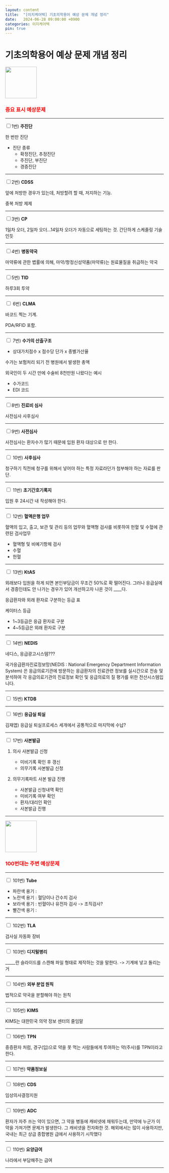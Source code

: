 ```yaml
---
layout: content
title:  "[이지케어텍] 기초의학용어 예상 문제 개념 정리"
date:   2024-06-28 09:00:00 +0900
categories: 이지케어텍
pin: true
---
```




# 기초의학용어 예상 문제 개념 정리

<img src="https://cdn.docdocdoc.co.kr/news/photo/201704/1041561_1103088_3328.jpg" style="height:100px">
<h3 style="color:red">중요 표시 예상문제</h3>

---

<input type="checkbox"  />1번) **주진단**

한 번만 진단

- 진단 종류
    - 확정진단, 추정진단
    - 주진단, 부진단
    - 경증진단

---

<input type="checkbox"  />2번) **CDSS**

앞에 처방한 경우가 있는데, 처방할려 할 때, 저지하는 기능.

중복 처방 제제

---

<input type="checkbox"  />3번) **CP**

1일차 오더, 2일차 오더...14일차 오더가 자동으로 세팅하는 것. 
간단하게 스케줄링 기술인듯

---

<input type="checkbox"   />4번) **병동약국**

마약류에 관한 볍률에 의해, 마약/항정신성약품(마약류)는 원료물질을 취급하는 약국




---

<input type="checkbox"   />5번) **TID**

하루3회 투약



---
<input type="checkbox"   /> 6번) **CLMA**


바코드 찍는 기계.

PDA/RFID 포함.


---

<input type="checkbox" /> 7번) **수가의 산출구조**


- 상대가치점수 x 점수당 단가 x 종별가산율

수가는 보험처리 되기 전 병원에서 발생한 총액

외국인이 두 시간 만에 수술비 8천만원 나왔다는 예시

- 수가코드
- EDI 코드


---

<input type="checkbox"   />8번) **진료비 심사**


사전심사 사후심사



---

<input type="checkbox" />9번) **사전심사**


사전심사는 환자수가 많기 때문에 입원 환자 대상으로 만 한다.

---
<input type="checkbox"   /> 10번) **사후심사**

청구하기 직전에 청구를 위해서 넣어야 하는 특정 자료라던가 첨부해야 하는 자료를 판단.

---
<input type="checkbox"   /> 11번) **초기간호기록지**

입원 후 24시간 내 작성해야 한다.

---
<input type="checkbox"   /> 12번) **혈액은행 업무**

혈액의 입고, 출고, 보관 및 관리 등의 업무와 혈액형 검사를 비롯하여 헌혈 및 수혈에 관련된 검사업무

- 혈액형 및 비예기항체 검사
- 수혈
- 헌혈

---

<input type="checkbox"   /> 13번) **KtAS**

외래보다 입원을 하게 되면 본인부담금이 무조건 50%로 확 떨어진다. 그러나 응급실에서 경증인데도 안 나가는 경우가 있어 개선하고자 나온 것이 ____다.

응급환자와 외래 환자로 구분하는 등급 
표

케이터스 등급
- 1~3등급은 응급 환자로 구분
- 4~5등급은 외래 환자로 구분

---

<input type="checkbox"   /> 14번) **NEDIS**

네디스, 응급광고시스템???

국가응급환자진료정보망(NEDIS : National Emergency Department Information System) 은 응급의료기관에 방문하는 응급환자의 진료관련 정보를 실시간으로 전송 및 분석하여 각 응급의료기관의 진료정보 확인 및 응급의료의 질 평가를 위한 전산시스템입니다.


---

<input type="checkbox"   /> 15번) **KTDB**

---
<input type="checkbox"   /> 16번) **응급실 퇴실**

김재엽) 응급실 퇴실프로세스 세개에서 공통적으로 마지막에 수납?


---
<input type="checkbox"   /> 17번) **사본발급**

1. 의사 사본발급 신청
    - 미비기록 확인 후 갱신
    - 의무기록 사본발급 신청

2. 의무기록파트 사본 발급 진행
    - 사본발급 신청내역 확인
    - 미비기록 여부 확인
    - 환자/대리인 확인
    - 사본발급 진행

---

<img src="https://cdn.docdocdoc.co.kr/news/photo/201704/1041561_1103088_3328.jpg" style="height:100px">


<h3 style="color:red">100번대는 주변 예상문제</h3>

---

<input type="checkbox"  /> 101번) **Tube**

- 파란색 용기 : 
- 노란색 용기 : 혈당이나 간수치 검사
- 보라색 용기 : 빈혈이나 유전자 검사 -> 조직검사?
- 빨간색 용기 :



---

<input type="checkbox"  > 102번) **TLA**

검사실 자동화 장비

---

<input type="checkbox"  > 103번) **디지털병리**

_____란 슬라이드를 스캔해 파일 형태로 제작하는 것을 말한다. -> 기계에 넣고 돌리는 거



---

<input type="checkbox"   /> 104번) **외부 분업 원칙**

법적으로 약국을 분할해야 하는 원칙

---

<input type="checkbox"   /> 105번) **KIMS**

KIMS는 대한민국 의약 정보 센터의 줄임말

---

<input type="checkbox"   /> 106번) **TPN**

중증환자 처럼, 경구(입)으로 약을 못 먹는 사람들에게 투여하는 약(주사)를 TPN이라고 한다.

---

<input type="checkbox"   /> 107번) **약품정보실**

---

<input type="checkbox"   /> 108번) **CDS**

임상의사결정지원

---

<input type="checkbox"   /> 109번) **ADC**

환자가 자주 쓰는 약이 있으면, 그 약을 병동에 캐비넷에 채워두는데, 만약에 누군가 이 약을 가져가면 문제가 발생한다.
그 캐비넷을 전자화한 것. 해외에서는 많이 사용하지만, 국내는 최근 상급 종합병원 급에서 사용하기 시작했다

---

<input type="checkbox"   /> 110번) **요양급여**

나라에서 부담해주는 급여

---


